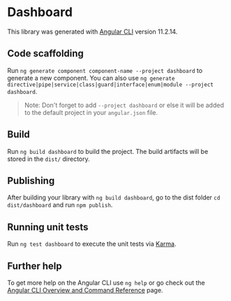 # Dashboard

This library was generated with [Angular CLI](https://github.com/angular/angular-cli) version 11.2.14.

## Code scaffolding

Run `ng generate component component-name --project dashboard` to generate a new component. You can also use `ng generate directive|pipe|service|class|guard|interface|enum|module --project dashboard`.
> Note: Don't forget to add `--project dashboard` or else it will be added to the default project in your `angular.json` file. 

## Build

Run `ng build dashboard` to build the project. The build artifacts will be stored in the `dist/` directory.

## Publishing

After building your library with `ng build dashboard`, go to the dist folder `cd dist/dashboard` and run `npm publish`.

## Running unit tests

Run `ng test dashboard` to execute the unit tests via [Karma](https://karma-runner.github.io).

## Further help

To get more help on the Angular CLI use `ng help` or go check out the [Angular CLI Overview and Command Reference](https://angular.io/cli) page.
